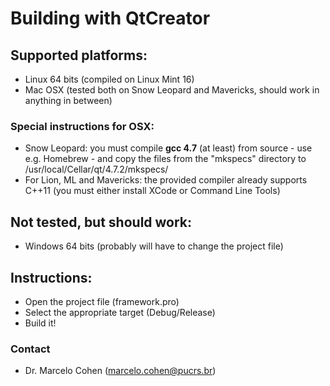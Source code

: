 # Building with QtCreator #

## Supported platforms:
- Linux 64 bits (compiled on Linux Mint 16)
- Mac OSX (tested both on Snow Leopard and Mavericks, should work in anything in between)

### Special instructions for OSX:
- Snow Leopard: you must compile **gcc 4.7** (at least) from source - use e.g. Homebrew -
and copy the files from the "mkspecs" directory to /usr/local/Cellar/qt/4.7.2/mkspecs/
- For Lion, ML and Mavericks: the provided compiler already supports C++11 (you must either install XCode or Command Line Tools)

## Not tested, but should work:
- Windows 64 bits (probably will have to change the project file)

## Instructions:
- Open the project file (framework.pro)
- Select the appropriate target (Debug/Release)
- Build it!

### Contact ###

* Dr. Marcelo Cohen (marcelo.cohen@pucrs.br)
